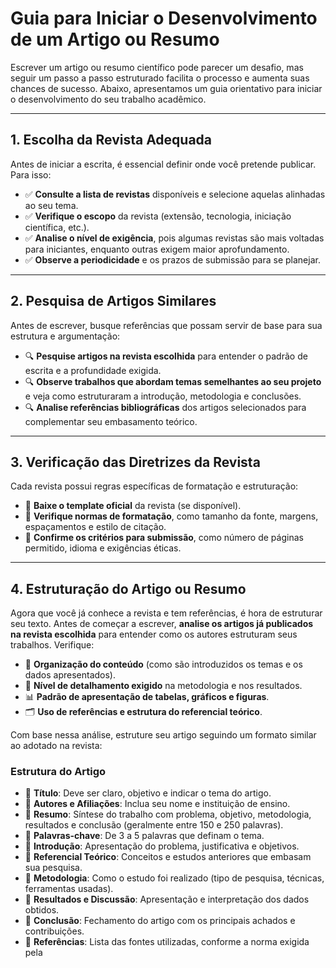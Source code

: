 # **Guia para Iniciar o Desenvolvimento de um Artigo ou Resumo**

Escrever um artigo ou resumo científico pode parecer um desafio, mas seguir um passo a passo estruturado facilita o processo e aumenta suas chances de sucesso. Abaixo, apresentamos um guia orientativo para iniciar o desenvolvimento do seu trabalho acadêmico.  

---

## **1. Escolha da Revista Adequada**  

Antes de iniciar a escrita, é essencial definir onde você pretende publicar. Para isso:  
- ✅ **Consulte a lista de revistas** disponíveis e selecione aquelas alinhadas ao seu tema.  
- ✅ **Verifique o escopo** da revista (extensão, tecnologia, iniciação científica, etc.).  
- ✅ **Analise o nível de exigência**, pois algumas revistas são mais voltadas para iniciantes, enquanto outras exigem maior aprofundamento.  
- ✅ **Observe a periodicidade** e os prazos de submissão para se planejar.  

---

## **2. Pesquisa de Artigos Similares**  

Antes de escrever, busque referências que possam servir de base para sua estrutura e argumentação:  
- 🔍 **Pesquise artigos na revista escolhida** para entender o padrão de escrita e a profundidade exigida.  
- 🔍 **Observe trabalhos que abordam temas semelhantes ao seu projeto** e veja como estruturaram a introdução, metodologia e conclusões.  
- 🔍 **Analise referências bibliográficas** dos artigos selecionados para complementar seu embasamento teórico.  

---

## **3. Verificação das Diretrizes da Revista**  

Cada revista possui regras específicas de formatação e estruturação:  
- 📌 **Baixe o template oficial** da revista (se disponível).  
- 📌 **Verifique normas de formatação**, como tamanho da fonte, margens, espaçamentos e estilo de citação.  
- 📌 **Confirme os critérios para submissão**, como número de páginas permitido, idioma e exigências éticas.  

---

## **4. Estruturação do Artigo ou Resumo**  

Agora que você já conhece a revista e tem referências, é hora de estruturar seu texto. Antes de começar a escrever, **analise os artigos já publicados na revista escolhida** para entender como os autores estruturam seus trabalhos. Verifique:  

- 📖 **Organização do conteúdo** (como são introduzidos os temas e os dados apresentados).  
- 📝 **Nível de detalhamento exigido** na metodologia e nos resultados.  
- 📊 **Padrão de apresentação de tabelas, gráficos e figuras**.  
- 🗂 **Uso de referências e estrutura do referencial teórico**.  

Com base nessa análise, estruture seu artigo seguindo um formato similar ao adotado na revista:  

### **Estrutura do Artigo**  
- 🔹 **Título**: Deve ser claro, objetivo e indicar o tema do artigo.  
- 🔹 **Autores e Afiliações**: Inclua seu nome e instituição de ensino.  
- 🔹 **Resumo**: Síntese do trabalho com problema, objetivo, metodologia, resultados e conclusão (geralmente entre 150 e 250 palavras).  
- 🔹 **Palavras-chave**: De 3 a 5 palavras que definam o tema.  
- 🔹 **Introdução**: Apresentação do problema, justificativa e objetivos.  
- 🔹 **Referencial Teórico**: Conceitos e estudos anteriores que embasam sua pesquisa.  
- 🔹 **Metodologia**: Como o estudo foi realizado (tipo de pesquisa, técnicas, ferramentas usadas).  
- 🔹 **Resultados e Discussão**: Apresentação e interpretação dos dados obtidos.  
- 🔹 **Conclusão**: Fechamento do artigo com os principais achados e contribuições.  
- 🔹 **Referências**: Lista das fontes utilizadas, conforme a norma exigida pela
